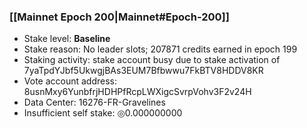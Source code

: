 ### [[Mainnet Epoch 200|Mainnet#Epoch-200]]
* Stake level: **Baseline**
* Stake reason: No leader slots; 207871 credits earned in epoch 199
* Staking activity: stake account busy due to stake activation of 7yaTpdYJbf5UkwgjBAs3EUM7Bfbwwu7FkBTV8HDDV8KR
* Vote account address: 8usnMxy6YunbfrjHDHPfRcpLWXigcSvrpVohv3F2v24H
* Data Center: 16276-FR-Gravelines
* Insufficient self stake: ◎0.000000000